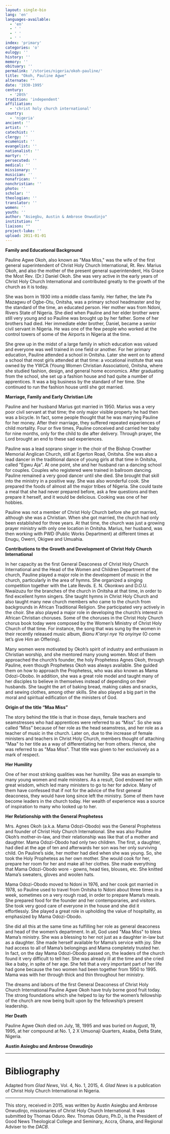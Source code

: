 ```yaml
---
layout: single-bio
lang: 'en'
languages-available:
  - 'en'
  - ' '
  - ' '
  - ' '
index: 'primary'
categories: 'o'
eulogy: ''
history: ''
memory: ''
obituary: ''
permalink: '/stories/nigeria/okoh-pauline/'
title: "Okoh, Pauline Agwe"
alternate: ""
date: '1930-1995'
century:
  - '20th'
tradition: 'independent'
affiliation:
  - 'christ holy church international'
country:
  - 'nigeria'
ancient: ''
artist: ''
catechist: ''
clergy: ''
ecumenist: ''
evangelist: ''
nationalist: ''
martyr: ''
persecuted: ''
medical: ''
missionary: ''
musician: ''
nonafrican: ''
nonchristian: ''
photo: ''
scholar: ''
theologian: ''
translator: ''
women: ''
youth: ''
author: "Asiegbu, Austin & Ambrose Onwudinjo"
institution: ""
liaison: ""
project-luke: ''
upload: 2011-01-01
---
```




**Family and Educational Background**

Pauline Agwe Okoh, also known as "Maa Miss," was the wife of the first general superintendent of Christ Holy Church International, Rt. Rev. Marius Okoh, and also the mother of the present general superintendent, His Grace the Most Rev. (Dr.) Daniel Okoh. She was very active in the early years of Christ Holy Church International and contributed greatly to the growth of the church as it is today.

She was born in 1930 into a middle class family. Her father, the late Pa Mazagwu of Ogbe-Otu, Onitsha, was a primary school headmaster and by the standard of the time, an educated person. Her mother was from Ndoni, Rivers State of Nigeria. She died when Pauline and her elder brother were still very young and so Pauline was brought up by her father. Some of her brothers had died. Her immediate elder brother, Daniel, became a senior civil servant in Nigeria. He was one of the few people who worked at the control towers of some of the Airports in Nigeria at the time.

She grew up in the midst of a large family in which education was valued and everyone was well trained in one field or another. For her primary education, Pauline attended a school in Onitsha. Later she went on to attend a school that most girls attended at that time: a vocational institute that was owned by the YWCA (Young Women Christian Association), Onitsha, where she studied fashion, design, and general home economics. After graduating from the school, she set up a fashion house and had quite a number of apprentices. It was a big business by the standard of her time. She continued to run the fashion house until she got married.

**Marriage, Family and Early Christian Life**

Pauline and her husband Marius got married in 1950. Marius was a very poor civil servant at that time; the only major visible property he had then was a bicycle. In fact, some people thought that he was marrying Pauline for her money. After their marriage, they suffered repeated experiences of child mortality. Four or five times, Pauline conceived and carried her baby for nine months, only for the child to die after delivery. Through prayer, the Lord brought an end to these sad experiences.

Pauline was a lead soprano singer in the choir of the Bishop Crowther Memorial Anglican Church, still at Egerton Road, Onitsha. She was also a lead dancer in the traditional dance of young girls at that time in Onitsha, called "Egwu Aja". At one point, she and her husband ran a dancing school for couples. Couples who registered were trained in ballroom dancing. Pauline remained a very good dancer until she died. She brought that skill into the ministry in a positive way. She was also wonderful cook. She prepared the foods of almost all the major tribes of Nigeria. She could taste a meal that she had never prepared before, ask a few questions and then prepare it herself, and it would be delicious. Cooking was one of her hobbies.

Pauline was not a member of Christ Holy Church before she got married, although she was a Christian. When she got married, the church had only been established for three years. At that time, the church was just a growing prayer ministry with only one location in Onitsha. Marius, her husband, was then working with PWD (Public Works Department) at different times at Enugu, Owerri, Okigwe and Umuahia.

**Contributions to the Growth and Development of Christ Holy Church International**

In her capacity as the first General Deaconess of Christ Holy Church International and the Head of the Women and Children Department of the church, Pauline played a major role in the development of music in the church, particularly in the area of hymns. She organized a singing competition together with the Late Revds. E. N. Okonkwo and D.O.U. Nwaizuzu for the branches of the church in Onitsha at that time, in order to find excellent hymn singers.  She taught hymns in Christ Holy Church and also taught many new church members who came to the church from backgrounds in African Traditional Religion. She participated very actively in the choir. She also played a major role in developing the church’s interest in African Christian choruses. Some of the choruses in the Christ Holy Church chorus book today were composed by the Women’s Ministry of Christ Holy Church of that time. For instance, the song that was sung by the women in their recently released music album, *Bianu K’anyi nye Ya onyinye* (O come let’s give Him an Offering).

Many women were motivated by Okoh’s spirit of industry and enthusiasm in Christian worship, and she mentored many young women. Most of them approached the church’s founder, the holy Prophetess Agnes Okoh, through Pauline, even though Prophetess Okoh was always available. She guided them on how to approach the Prophetess, who was also known as Mama Odozi-Obobo. In addition, she was a great role model and taught many of her disciples to believe in themselves instead of depending on their husbands. She taught the art of baking bread, making cakes and snacks, and sewing clothes, among other skills. She also played a big part in the moral and spiritual edification of the ministers of God.

**Origin of the title “Maa Miss”**

The story behind the title is that in those days, female teachers and seamstresses who had apprentices were referred to as “Miss”. So she was called “Miss” because of her role as the head seamstress, and her role as a teacher of music in the church. Later on, due to the increase of female ministers and teachers in Christ Holy Church, members thought of attaching "Maa" to her title as a way of differentiating her from others. Hence, she was referred to as "Maa Miss". That title was given to her exclusively as a mark of respect.

**Her Humility**

One of her most striking qualities was her humility. She was an example to many young women and male ministers. As a result, God endowed her with great wisdom, which led many ministers to go to her for advice. Many of them have confessed that if not for the advice of the first general deaconess, they would have long since left the ministry. Some of them have become leaders in the church today. Her wealth of experience was a source of inspiration to many who looked up to her.

**Her Relationship with the General Prophetess**

Mrs. Agnes Okoh (a.k.a. Mama Odozi-Obodo) was the General Prophetess and founder of Christ Holy Church International. She was also Pauline Okoh’s mother-in-law, and their relationship was like that of a mother and daughter. Mama Odozi-Obodo had only two children. The first, a daughter, had died at the age of ten and afterwards her son was her only surviving child. On Pauline’s side, her mother had died when she was young. So, she took the Holy Prophetess as her own mother. She would cook for her, prepare her room for her and make all her clothes. She made everything that Mama Odozi-Obodo wore - gowns, head ties, blouses, etc.  She knitted Mama’s sweaters, gloves and woolen hats.

Mama Odozi-Obodo moved to Ndoni in 1976, and her cook got married in 1978, so Pauline used to travel from Onitsha to Ndoni about three times in a week, sometimes on a very rough road, in order to prepare Mama’s meals. She prepared food for the founder and her contemporaries, and visitors. She took very good care of everyone in the house and she did it effortlessly. She played a great role in upholding the value of hospitality, as emphasized by Mama Odozi-Obodo.

She did all this at the same time as fulfilling her role as general deaconess and head of the women’s department. In all, God used "Maa Miss" to bless Mama’s ministry. She was a blessing to her not just as a daughter in-law but as a daughter. She made herself available for Mama’s service with joy. She had access to all of Mama’s belongings and Mama completely trusted her. In fact, on the day Mama Odozi-Obodo passed on, the leaders of the church found it very difficult to tell her. She was already ill at the time and she cried like a baby, in spite of her age. She felt that a very important part of her life had gone because the two women had been together from 1950 to 1995. Mama was with her through thick and thin throughout her ministry.

The dreams and labors of the first General Deaconess of Christ Holy Church International Pauline Agwe Okoh have truly borne good fruit today. The strong foundations which she helped to lay for the women’s fellowship of the church are now being built upon by the fellowship’s present leadership.

**Her Death**

Pauline Agwe Okoh died on July, 18, 1995 and was buried on August, 19, 1995, at her compound at No. 1, 2 X Umuonaji Quarters, Asaba, Delta State, Nigeria.

**Austin Asiegbu and Ambrose Onwudinjo**

---

# Bibliography
Adapted from *Glad News*, Vol. 4, No. 1, 2015, 4.
*Glad News* is a publication of Christ Holy Church International in Nigeria.

---

This story, received in 2015, was written by Austin Asiegbu and Ambrose Onwudinjo, missionaries of Christ Holy Church International. It was submitted by Thomas Oduro. Rev. Thomas Oduro, Ph.D., is the President of Good News Theological College and Seminary, Accra, Ghana, and Regional Adviser to the *DACB*.